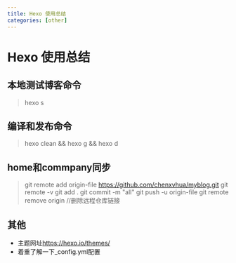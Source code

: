 ```yaml
---
title: Hexo 使用总结
categories: [other]
---
```

# Hexo 使用总结

## 本地测试博客命令
> hexo s

## 编译和发布命令
> hexo clean && hexo g && hexo d

## home和commpany同步
> git remote add origin-file https://github.com/chenxvhua/myblog.git
> git remote  -v
> git add .
> git commit -m "all"
> git push -u origin-file
> git remote remove origin //删除远程仓库链接


## 其他
* 主题网址<https://hexo.io/themes/>
* 着重了解一下_config.yml配置


